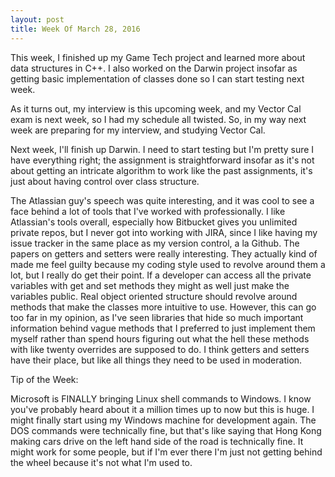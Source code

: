 ```yaml
---
layout: post
title: Week Of March 28, 2016
---
```


This week, I finished up my Game Tech project and learned more about data structures in C++. I also worked on the Darwin project insofar as getting basic implementation of classes done so I can start testing next week.

As it turns out, my interview is this upcoming week, and my Vector Cal exam is next week, so I had my schedule all twisted. So, in my way next week are preparing for my interview, and studying Vector Cal.

Next week, I'll finish up Darwin. I need to start testing but I'm pretty sure I have everything right; the assignment is straightforward insofar as it's not about getting an intricate algorithm to work like the past assignments, it's just about having control over class structure.

The Atlassian guy's speech was quite interesting, and it was cool to see a face behind a lot of tools that I've worked with professionally. I like Atlassian's tools overall, especially how Bitbucket gives you unlimited private repos, but I never got into working with JIRA, since I like having my issue tracker in the same place as my version control, a la Github. The papers on getters and setters were really interesting. They actually kind of made me feel guilty because my coding style used to revolve around them a lot, but I really do get their point. If a developer can access all the private variables with get and set methods they might as well just make the variables public. Real object oriented structure should revolve around methods that make the classes more intuitive to use. However, this can go too far in my opinion, as I've seen libraries that hide so much important information behind vague methods that I preferred to just implement them myself rather than spend hours figuring out what the hell these methods with like twenty overrides are supposed to do. I think getters and setters have their place, but like all things they need to be used in moderation.

Tip of the Week:

Microsoft is FINALLY bringing Linux shell commands to Windows. I know you've probably heard about it a million times up to now but this is huge. I might finally start using my Windows machine for development again. The DOS commands were technically fine, but that's like saying that Hong Kong making cars drive on the left hand side of the road is technically fine. It might work for some people, but if I'm ever there I'm just not getting behind the wheel because it's not what I'm  used to.

